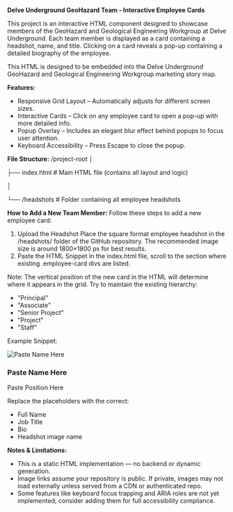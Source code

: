 **Delve Underground GeoHazard Team - Interactive Employee Cards**

This project is an interactive HTML component designed to showcase members of the GeoHazard and Geological Engineering Workgroup at Delve Underground. Each team member is displayed as a card containing a headshot, name, and title. Clicking on a card reveals a pop-up containing a detailed biography of the employee.

This HTML is designed to be embedded into the Delve Underground GeoHazard and Geological Engineering Workgroup marketing story map.

**Features:**
- Responsive Grid Layout – Automatically adjusts for different screen sizes.
- Interactive Cards – Click on any employee card to open a pop-up with more detailed info.
- Popup Overlay – Includes an elegant blur effect behind popups to focus user attention.
- Keyboard Accessibility – Press Escape to close the popup.

**File Structure:**
/project-root
│

├── index.html     # Main HTML file (contains all layout and logic)

│

└── /headshots     # Folder containing all employee headshots

**How to Add a New Team Member:**
Follow these steps to add a new employee card:
1. Upload the Headshot
Place the square format employee headshot in the /headshots/ folder of the GitHub repository.
The recommended image size is around 1800×1800 px for best results.
2. Paste the HTML Snippet
In the index.html file, scroll to the <body> section where existing .employee-card divs are listed.

Note: The vertical position of the new card in the HTML will determine where it appears in the grid. Try to maintain the existing hierarchy:
- "Principal"
- "Associate"
- "Senior Project"
- "Project"
- "Staff"

Example Snippet:
<div class="employee-card" onclick="openPopup('Paste Name Here', 'Paste Employee Bio Here')">
    <img src="https://raw.githubusercontent.com/Delveuser/geohazard_group_members/main/headshots/headshot_image_name.jpg" alt="Paste Name Here">
    <h3>Paste Name Here</h3>
    <p>Paste Position Here</p>
</div>

Replace the placeholders with the correct:
- Full Name
- Job Title
- Bio
- Headshot image name

**Notes & Limitations:**
- This is a static HTML implementation — no backend or dynamic generation.
- Image links assume your repository is public. If private, images may not load externally unless served from a CDN or authenticated repo.
- Some features like keyboard focus trapping and ARIA roles are not yet implemented; consider adding them for full accessibility compliance.
